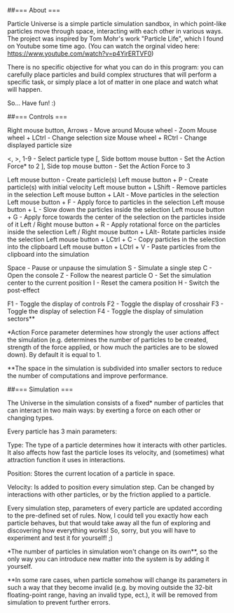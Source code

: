  ##=== About ===

Particle Universe is a simple particle simulation sandbox, in which point-like particles move through space, interacting with each other in various ways.
The project was inspired by Tom Mohr's work "Particle Life", which I found on Youtube some time ago. (You can watch the orginal video here: https://www.youtube.com/watch?v=p4YirERTVF0)

There is no specific objective for what you can do in this program:
you can carefully place particles and build complex structures that will perform a specific task,
or simply place a lot of matter in one place and watch what will happen.

So... Have fun! :)


 ##=== Controls ===

Right mouse button, Arrows	- Move around
Mouse wheel			- Zoom
Mouse wheel + LCtrl		- Change selection size
Mouse wheel + RCtrl		- Change displayed particle size

<, >, 1-9			- Select particle type
[, Side bottom mouse button	- Set the Action Force* to 2
], Side top mouse button	- Set the Action Force to 3

Left mouse button		- Create particle(s)
Left mouse button + P		- Create particle(s) with initial velocity
Left mouse button + LShift	- Remove particles in the selection
Left mouse button + LAlt	- Move particles in the selection
Left mouse button + F		- Apply force to particles in the selection
Left mouse button + L		- Slow down the particles inside the selection
Left mouse button + G		- Apply force towards the center of the selection on the particles inside of it
Left / Right mouse button + R	- Apply rotational force on the particles inside the selection
Left / Right mouse button + LAlt- Rotate particles inside the selection
Left mouse button + LCtrl + C	- Copy particles in the selection into the clipboard
Left mouse button + LCtrl + V	- Paste particles from the clipboard into the simulation

Space	- Pause or unpause the simulation
S	- Simulate a single step
C	- Open the console
Z	- Follow the nearest particle
O	- Set the simulation center to the current position
I	- Reset the camera position
H	- Switch the post-effect

F1	- Toggle the display of controls
F2	- Toggle the display of crosshair
F3	- Toggle the display of selection
F4	- Toggle the display of simulation sectors**


\*Action Force parameter determines how strongly the user actions affect the simulation
(e.g. determines the number of particles to be created,
strength of the force applied, 
or how much the particles are to be slowed down).
By default it is equal to 1.

\*\*The space in the simulation is subdivided into smaller sectors to reduce the number of computations and improve performance.


 ##=== Simulation ===

The Universe in the simulation consists of a fixed* number of particles that can interact in two main ways:
by exerting a force on each other or changing types.

Every particle has 3 main parameters:

Type:
	The type of a particle determines how it interacts with other particles.
	It also affects how fast the particle loses its velocity, and (sometimes) what attraction function it uses in interactions.

Position:
	Stores the current location of a particle in space.

Velocity:
	Is added to position every simulation step.
	Can be changed by interactions with other particles, or by the friction applied to a particle.


Every simulation step, parameters of every particle are updated according to the pre-defined set of rules.
Now, I could tell you exactly how each particle behaves, but that would take away all the fun of exploring and discovering how everything works!
So, sorry, but you will have to experiment and test it for yourself! ;)


\*The number of particles in simulation won't change on its own\*\*, so the only way you can introduce new matter into the system is by adding it yourself.

\*\*In some rare cases, when particle somehow will change its parameters in such a way that they become invalid
(e.g. by moving outside the 32-bit floating-point range, having an invalid type, ect.), it will be removed from simulation to prevent further errors.
